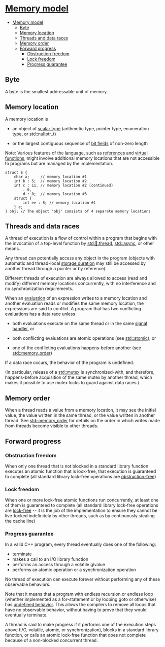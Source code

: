 # [Memory model](https://en.cppreference.com/w/cpp/language/memory_model#Threads_and_data_races)

- [Memory model](#memory-model)
  - [Byte](#byte)
  - [Memory location](#memory-location)
  - [Threads and data races](#threads-and-data-races)
  - [Memory order](#memory-order)
  - [Forward progress](#forward-progress)
    - [Obstruction freedom](#obstruction-freedom)
    - [Lock freedom](#lock-freedom)
    - [Progress guarantee](#progress-guarantee)

## Byte

A byte is the smallest addressable unit of memory.

## Memory location

A memory location is

- an object of [scalar type](https://en.cppreference.com/w/cpp/language/type) (arithmetic type, pointer type, enumeration type, or std::nullptr_t)

- or the largest contiguous sequence of [bit fields](https://en.cppreference.com/w/cpp/language/bit_field) of non-zero length

Note: Various features of the language, such as [references](https://en.cppreference.com/w/cpp/language/reference) and [virtual functions](https://en.cppreference.com/w/cpp/language/virtual), might involve additional memory locations that are not accessible to programs but are managed by the implementation.

    struct S {
        char a;     // memory location #1
        int b : 5;  // memory location #2
        int c : 11, // memory location #2 (continued)
            : 0,
            d : 8;  // memory location #3
        struct {
            int ee : 8; // memory location #4
        } e;
    } obj; // The object 'obj' consists of 4 separate memory locations

## Threads and data races

A thread of execution is a flow of control within a program that begins with the invocation of a top-level function by [std::thread::thread](https://en.cppreference.com/w/cpp/thread/thread/thread), [std::async](https://en.cppreference.com/w/cpp/thread/async), or other means.

Any thread can potentially access any object in the program (objects with automatic and thread-local [storage duration](https://en.cppreference.com/w/cpp/language/storage_duration) may still be accessed by another thread through a pointer or by reference).

Different threads of execution are always allowed to access (read and modify) different memory locations concurrently, with no interference and no synchronization requirements.

When an [evaluation](https://en.cppreference.com/w/cpp/language/eval_order) of an expression writes to a memory location and another evaluation reads or modifies the same memory location, the expressions are said to conflict. A program that has two conflicting evaluations has a data race unless

- both evaluations execute on the same thread or in the same [signal handler](https://en.cppreference.com/w/cpp/utility/program/signal#Signal_handler), or

- both conflicting evaluations are atomic operations (see [std::atomic](https://en.cppreference.com/w/cpp/atomic/atomic)), or

- one of the conflicting evaluations happens-before another (see [std::memory_order](https://en.cppreference.com/w/cpp/atomic/memory_order))

If a data race occurs, the behavior of the program is undefined.

(In particular, release of a [std::mutex](https://en.cppreference.com/w/cpp/thread/mutex) is synchronized-with, and therefore, happens-before acquisition of the same mutex by another thread, which makes it possible to use mutex locks to guard against data races.)

## Memory order

When a thread reads a value from a memory location, it may see the initial value, the value written in the same thread, or the value written in another thread. See [std::memory_order](https://en.cppreference.com/w/cpp/atomic/memory_order) for details on the order in which writes made from threads become visible to other threads.

## Forward progress

### Obstruction freedom

When only one thread that is not blocked in a standard library function executes an atomic function that is lock-free, that execution is guaranteed to complete (all standard library lock-free operations are [obstruction-free](https://en.wikipedia.org/wiki/Non-blocking_algorithm#Obstruction-freedom))

### Lock freedom

When one or more lock-free atomic functions run concurrently, at least one of them is guaranteed to complete (all standard library lock-free operations are [lock-free](https://en.wikipedia.org/wiki/Non-blocking_algorithm#Lock-freedom) -- it is the job of the implementation to ensure they cannot be live-locked indefinitely by other threads, such as by continuously stealing the cache line)

### Progress guarantee

In a valid C++ program, every thread eventually does one of the following:

- terminate
- makes a call to an I/O library function
- performs an access through a volatile glvalue
- performs an atomic operation or a synchronization operation

No thread of execution can execute forever without performing any of these observable behaviors.

Note that it means that a program with endless recursion or endless loop (whether implemented as a for-statement or by looping goto or otherwise) has [undefined behavior](https://en.cppreference.com/w/cpp/language/ub). This allows the compilers to remove all loops that have no observable behavior, without having to prove that they would eventually terminate.

A thread is said to make progress if it performs one of the execution steps above (I/O, volatile, atomic, or synchronization), blocks in a standard library function, or calls an atomic lock-free function that does not complete because of a non-blocked concurrent thread.
